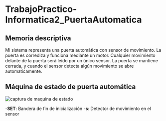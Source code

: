 # TrabajoPractico-Informatica2_PuertaAutomatica

## Memoria descriptiva

Mi sistema representa una puerta automática con sensor de movimiento. La puerta es corrediza y funciona mediante un motor. Cualquier movimiento delante de la puerta será leido por un único sensor. La puerta se mantiene cerrada, y cuando el sensor detecta algún movimiento se abre automaticamente.

## Máquina de estado de puerta automática

![captura de maquina de estado](https://user-images.githubusercontent.com/82234887/190162330-6e75c734-db36-4e67-b744-83177bda12d3.PNG)

-__SET__: Bandera de fin de inicialización
-__s__: Detector de movimiento en el sensor
